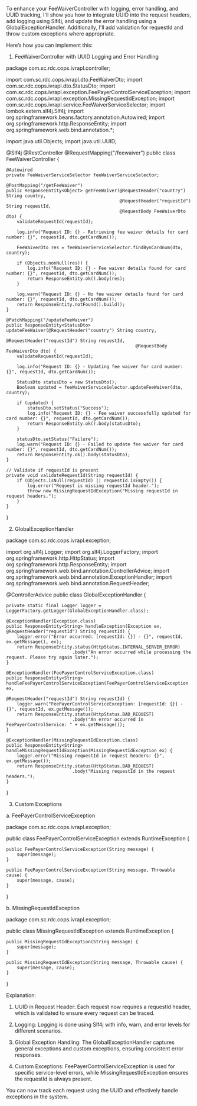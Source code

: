 To enhance your FeeWaiverController with logging, error handling, and UUID tracking, I'll show you how to integrate UUID into the request headers, add logging using Slf4j, and update the error handling using a GlobalExceptionHandler. Additionally, I'll add validation for requestId and throw custom exceptions where appropriate.

Here’s how you can implement this:

1. FeeWaiverController with UUID Logging and Error Handling

package com.sc.rdc.cops.ivrapl.controller;

import com.sc.rdc.cops.ivrapl.dto.FeeWaiverDto;
import com.sc.rdc.cops.ivrapl.dto.StatusDto;
import com.sc.rdc.cops.ivrapl.exception.FeePayerControlServiceException;
import com.sc.rdc.cops.ivrapl.exception.MissingRequestIdException;
import com.sc.rdc.cops.ivrapl.service.FeeWaiverServiceSelector;
import lombok.extern.slf4j.Slf4j;
import org.springframework.beans.factory.annotation.Autowired;
import org.springframework.http.ResponseEntity;
import org.springframework.web.bind.annotation.*;

import java.util.Objects;
import java.util.UUID;

@Slf4j
@RestController
@RequestMapping("/feewaiver")
public class FeeWaiverController {

    @Autowired
    private FeeWaiverServiceSelector feeWaiverServiceSelector;

    @PostMapping("/getFeeWaiver")
    public ResponseEntity<Object> getFeeWaiver(@RequestHeader("country") String country,
                                               @RequestHeader("requestId") String requestId,
                                               @RequestBody FeeWaiverDto dto) {
        validateRequestId(requestId);

        log.info("Request ID: {} - Retrieving fee waiver details for card number: {}", requestId, dto.getCardNum());

        FeeWaiverDto res = feeWaiverServiceSelector.findBynCardnum(dto, country);
        
        if (Objects.nonNull(res)) {
            log.info("Request ID: {} - Fee waiver details found for card number: {}", requestId, dto.getCardNum());
            return ResponseEntity.ok().body(res);
        }

        log.warn("Request ID: {} - No fee waiver details found for card number: {}", requestId, dto.getCardNum());
        return ResponseEntity.notFound().build();
    }

    @PatchMapping("/updateFeeWaiver")
    public ResponseEntity<StatusDto> updateFeeWaiver(@RequestHeader("country") String country,
                                                     @RequestHeader("requestId") String requestId,
                                                     @RequestBody FeeWaiverDto dto) {
        validateRequestId(requestId);

        log.info("Request ID: {} - Updating fee waiver for card number: {}", requestId, dto.getCardNum());

        StatusDto statusDto = new StatusDto();
        Boolean updated = feeWaiverServiceSelector.updateFeeWaiver(dto, country);

        if (updated) {
            statusDto.setStatus("Success");
            log.info("Request ID: {} - Fee waiver successfully updated for card number: {}", requestId, dto.getCardNum());
            return ResponseEntity.ok().body(statusDto);
        }

        statusDto.setStatus("Failure");
        log.warn("Request ID: {} - Failed to update fee waiver for card number: {}", requestId, dto.getCardNum());
        return ResponseEntity.ok().body(statusDto);
    }

    // Validate if requestId is present
    private void validateRequestId(String requestId) {
        if (Objects.isNull(requestId) || requestId.isEmpty()) {
            log.error("Request is missing requestId header.");
            throw new MissingRequestIdException("Missing requestId in request headers.");
        }
    }
}

2. GlobalExceptionHandler

package com.sc.rdc.cops.ivrapl.exception;

import org.slf4j.Logger;
import org.slf4j.LoggerFactory;
import org.springframework.http.HttpStatus;
import org.springframework.http.ResponseEntity;
import org.springframework.web.bind.annotation.ControllerAdvice;
import org.springframework.web.bind.annotation.ExceptionHandler;
import org.springframework.web.bind.annotation.RequestHeader;

@ControllerAdvice
public class GlobalExceptionHandler {

    private static final Logger logger = LoggerFactory.getLogger(GlobalExceptionHandler.class);

    @ExceptionHandler(Exception.class)
    public ResponseEntity<String> handleException(Exception ex, @RequestHeader("requestId") String requestId) {
        logger.error("Error occurred: [requestId: {}] - {}", requestId, ex.getMessage(), ex);
        return ResponseEntity.status(HttpStatus.INTERNAL_SERVER_ERROR)
                             .body("An error occurred while processing the request. Please try again later.");
    }

    @ExceptionHandler(FeePayerControlServiceException.class)
    public ResponseEntity<String> handleFeePayerControlServiceException(FeePayerControlServiceException ex, 
                                                                        @RequestHeader("requestId") String requestId) {
        logger.warn("FeePayerControlServiceException: [requestId: {}] - {}", requestId, ex.getMessage());
        return ResponseEntity.status(HttpStatus.BAD_REQUEST)
                             .body("An error occurred in FeePayerControlService: " + ex.getMessage());
    }

    @ExceptionHandler(MissingRequestIdException.class)
    public ResponseEntity<String> handleMissingRequestIdException(MissingRequestIdException ex) {
        logger.error("Missing requestId in request headers: {}", ex.getMessage());
        return ResponseEntity.status(HttpStatus.BAD_REQUEST)
                             .body("Missing requestId in the request headers.");
    }
}

3. Custom Exceptions

a. FeePayerControlServiceException

package com.sc.rdc.cops.ivrapl.exception;

public class FeePayerControlServiceException extends RuntimeException {
    
    public FeePayerControlServiceException(String message) {
        super(message);
    }
    
    public FeePayerControlServiceException(String message, Throwable cause) {
        super(message, cause);
    }
}

b. MissingRequestIdException

package com.sc.rdc.cops.ivrapl.exception;

public class MissingRequestIdException extends RuntimeException {

    public MissingRequestIdException(String message) {
        super(message);
    }

    public MissingRequestIdException(String message, Throwable cause) {
        super(message, cause);
    }
}

Explanation:

1. UUID in Request Header: Each request now requires a requestId header, which is validated to ensure every request can be traced.


2. Logging: Logging is done using Slf4j with info, warn, and error levels for different scenarios.


3. Global Exception Handling: The GlobalExceptionHandler captures general exceptions and custom exceptions, ensuring consistent error responses.


4. Custom Exceptions: FeePayerControlServiceException is used for specific service-level errors, while MissingRequestIdException ensures the requestId is always present.



You can now track each request using the UUID and effectively handle exceptions in the system.

